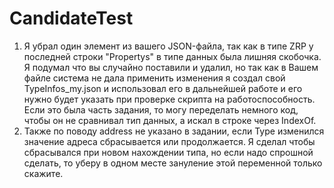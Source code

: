 # CandidateTest

1. Я убрал один элемент из вашего JSON-файла, так как в типе ZRP у последней строки "Propertys" в типе данных была лишняя скобочка. Я подумал что вы случайно поставили и удалил, но так как в Вашем файле система не дала применить изменения я создал свой TypeInfos_my.json и использовал его в дальнейшей работе и его нужно будет указать при проверке скрипта на работоспособность. Если это была часть задания, то могу переделать немного код, чтобы он не сравнивал тип данных, а искал в строке через IndexOf.
2. Также по поводу address не указано в задании, если Type изменился значение адреса сбрасывается или продолжается. Я сделал чтобы сбрасывался при новом нахождении типа, но если надо спрошной сделать, то уберу в одном месте зануление этой переменной только скажите.